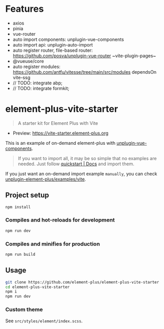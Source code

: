 # Features

- axios
- pinia
- vue-router
- auto import components: unplugin-vue-components  
- auto import api: unplugin-auto-import  
- auto register router, file-based router: https://github.com/posva/unplugin-vue-router   ~vite-plugin-pages~  
- @vueuse/core  
- auto register modules: https://github.com/antfu/vitesse/tree/main/src/modules  dependsOn vite-ssg
- // TODO: integrate abp;  
- // TODO: integrate formkit;  

# element-plus-vite-starter

> A starter kit for Element Plus with Vite

- Preview: <https://vite-starter.element-plus.org>

This is an example of on-demand element-plus with [unplugin-vue-components](https://github.com/antfu/unplugin-vue-components).

> If you want to import all, it may be so simple that no examples are needed. Just follow [quickstart | Docs](https://element-plus.org/zh-CN/guide/quickstart.html) and import them.

If you just want an on-demand import example `manually`, you can check [unplugin-element-plus/examples/vite](https://github.com/element-plus/unplugin-element-plus/tree/main/examples/vite).

## Project setup

```bash
npm install
```

### Compiles and hot-reloads for development

```bash
npm run dev
```

### Compiles and minifies for production

```bash
npm run build
```

## Usage

```bash
git clone https://github.com/element-plus/element-plus-vite-starter
cd element-plus-vite-starter
npm i
npm run dev
```

### Custom theme

See `src/styles/element/index.scss`.
